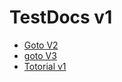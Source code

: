 # TestDocs v1

* [Goto V2][1]
* [goto V3][2]
* [Totorial v1][3]

[1]:../V2/index.md
[2]:../V3/index.md
[3]:tutorial.md